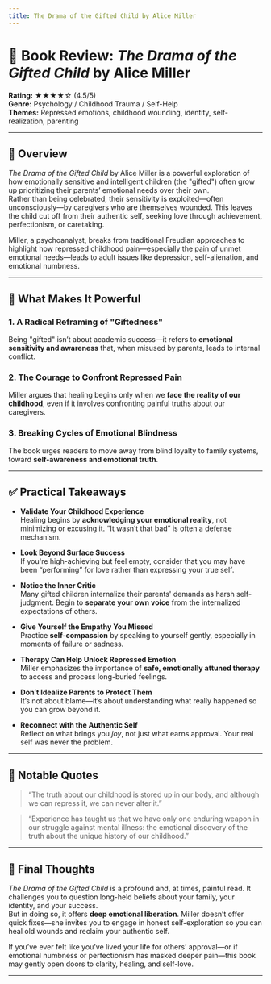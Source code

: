 ```yaml
---
title: The Drama of the Gifted Child by Alice Miller
---
```


# 📘 Book Review: *The Drama of the Gifted Child* by Alice Miller

**Rating:** ★★★★☆ (4.5/5)  
**Genre:** Psychology / Childhood Trauma / Self-Help  
**Themes:** Repressed emotions, childhood wounding, identity, self-realization, parenting  

---

## 📝 Overview

*The Drama of the Gifted Child* by Alice Miller is a powerful exploration of how emotionally sensitive and intelligent children (the "gifted") often grow up prioritizing their parents’ emotional needs over their own.  
Rather than being celebrated, their sensitivity is exploited—often unconsciously—by caregivers who are themselves wounded. This leaves the child cut off from their authentic self, seeking love through achievement, perfectionism, or caretaking.

Miller, a psychoanalyst, breaks from traditional Freudian approaches to highlight how repressed childhood pain—especially the pain of unmet emotional needs—leads to adult issues like depression, self-alienation, and emotional numbness.

---

## 🌟 What Makes It Powerful

### 1. A Radical Reframing of "Giftedness"  
Being "gifted" isn’t about academic success—it refers to **emotional sensitivity and awareness** that, when misused by parents, leads to internal conflict.

### 2. The Courage to Confront Repressed Pain  
Miller argues that healing begins only when we **face the reality of our childhood**, even if it involves confronting painful truths about our caregivers.

### 3. Breaking Cycles of Emotional Blindness  
The book urges readers to move away from blind loyalty to family systems, toward **self-awareness and emotional truth**.

---

## ✅ Practical Takeaways

- **Validate Your Childhood Experience**  
  Healing begins by **acknowledging your emotional reality**, not minimizing or excusing it. “It wasn’t that bad” is often a defense mechanism.

- **Look Beyond Surface Success**  
  If you're high-achieving but feel empty, consider that you may have been “performing” for love rather than expressing your true self.

- **Notice the Inner Critic**  
  Many gifted children internalize their parents' demands as harsh self-judgment. Begin to **separate your own voice** from the internalized expectations of others.

- **Give Yourself the Empathy You Missed**  
  Practice **self-compassion** by speaking to yourself gently, especially in moments of failure or sadness.

- **Therapy Can Help Unlock Repressed Emotion**  
  Miller emphasizes the importance of **safe, emotionally attuned therapy** to access and process long-buried feelings.

- **Don’t Idealize Parents to Protect Them**  
  It’s not about blame—it’s about understanding what really happened so you can grow beyond it.

- **Reconnect with the Authentic Self**  
  Reflect on what brings you *joy*, not just what earns approval. Your real self was never the problem.

---

## 💬 Notable Quotes

> “The truth about our childhood is stored up in our body, and although we can repress it, we can never alter it.”

> “Experience has taught us that we have only one enduring weapon in our struggle against mental illness: the emotional discovery of the truth about the unique history of our childhood.”

---

## 🧠 Final Thoughts

*The Drama of the Gifted Child* is a profound and, at times, painful read. It challenges you to question long-held beliefs about your family, your identity, and your success.  
But in doing so, it offers **deep emotional liberation**. Miller doesn’t offer quick fixes—she invites you to engage in honest self-exploration so you can heal old wounds and reclaim your authentic self.

If you’ve ever felt like you’ve lived your life for others’ approval—or if emotional numbness or perfectionism has masked deeper pain—this book may gently open doors to clarity, healing, and self-love.

---
